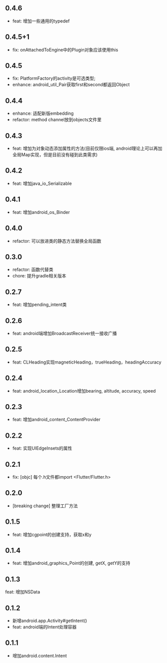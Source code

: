## 0.4.6
- feat: 增加一些通用的typedef

## 0.4.5+1
- fix: onAttachedToEngine中的Plugin对象应该使用this

## 0.4.5
- fix: PlatformFactory的activity是可选类型;
- enhance: android_util_Pair获取first和second都返回Object

## 0.4.4
- enhance: 适配新版embedding
- refactor: method channel放到objects文件里

## 0.4.3
- feat: 增加为对象动态添加属性的方法(目前仅限ios端, android理论上可以再加全局Map实现，但是目前没有碰到此类需求)

## 0.4.2
- feat: 增加java_io_Serializable

## 0.4.1
- feat: 增加android_os_Binder

## 0.4.0
- refactor: 可以放进类的静态方法替换全局函数

## 0.3.0
- refactor: 函数代替类
- chore: 提升gradle相关版本

## 0.2.7
- feat: 增加pending_intent类

## 0.2.6
- feat: android端增加BroadcastReceiver统一接收广播

## 0.2.5
- feat: CLHeading实现magneticHeading，trueHeading，headingAccuracy

## 0.2.4
- feat: android_location_Location增加bearing, altitude, accuracy, speed

## 0.2.3
- feat: 增加android_content_ContentProvider

## 0.2.2
- feat: 实现UIEdgeInsets的属性

## 0.2.1
- fix: [objc] 每个.h文件都import <Flutter/Flutter.h>

## 0.2.0
- [breaking change] 整理工厂方法

## 0.1.5
- feat: 增加cgpoint的创建支持，获取x和y

## 0.1.4
- feat: 增加android_graphics_Point的创建, getX, getY的支持

## 0.1.3
feat: 增加NSData

## 0.1.2
- 新增android.app.Activity#getIntent()
- feat: android端的Intent处理容器

## 0.1.1
- 增加android.content.Intent
